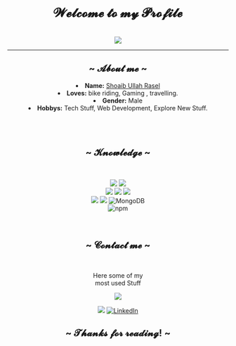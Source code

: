 <body>
  <center>
<h1 align="center">  𝓦𝓮𝓵𝓬𝓸𝓶𝓮 𝓽𝓸 𝓶𝔂 𝓟𝓻𝓸𝓯𝓲𝓵𝓮 </h1>
<br>
    <div align="center">
    <img src="https://komarev.com/ghpvc/?username=shoaibrasell&color=green"/>
    </div>
    <hr>
<h2 align="center">  ~ 𝓐𝓫𝓸𝓾𝓽 𝓶𝓮 ~  </h2>
  
<li>
 <b>Name:</b> <a href='' target=_blank>Shoaib Ullah Rasel</a></li>

<li>
<b>Loves:</b> bike riding, Gaming , travelling.
</li>
<li>
<b>Gender:</b> Male 
</li>
<li>
<b>Hobbys:</b> Tech Stuff, Web Development, Explore New Stuff.
</li>
<br><br><br>
</div>
<div>
<h2 align="center">            ~  𝓚𝓷𝓸𝔀𝓵𝓮𝓭𝓰𝓮  ~</h2>
 <br>
<p>
</div>
<div>
<img src="https://img.shields.io/badge/html5%20-%23E34F26.svg?&style=for-the-badge&logo=html5&logoColor=white"/> <img src="https://img.shields.io/badge/css3%20-%231572B6.svg?&style=for-the-badge&logo=css3&logoColor=white"/> 
<br>
<img src="https://img.shields.io/badge/javascript%20-%23323330.svg?&style=for-the-badge&logo=javascript&logoColor=%23F7DF1E"/> <img src="https://img.shields.io/badge/git%20-%23F05033.svg?&style=for-the-badge&logo=git&logoColor=white"/> <img src="https://img.shields.io/badge/-Bootstrap-7952B3?style=for-the-badge&logo=bootstrap&logoColor=white"/> 
 <br>
 <img src="https://img.shields.io/badge/React-%2361DAFB.svg?&style=for-the-badge&logo=react&logoColor=white"/>
 <img src="https://img.shields.io/badge/Github-%23181717.svg?&style=for-the-badge&logo=github&logoColor=white"/>
  <img alt="MongoDB" src="https://img.shields.io/badge/-MongoDB-13aa52?style=for-the-badge&logo=mongodb&logoColor=white" />
  <br>
  <img alt="npm" src="https://img.shields.io/badge/-NPM-CB3837?style=for-the-badge&logo=npm&logoColor=white" />
 <br><br>
<br>
<h2 align="center">            ~ 𝓒𝓸𝓷𝓽𝓪𝓬𝓽 𝓶𝓮 ~ </h2>
  
<br>
<p align="center">Here some of my <br>
most used  Stuff </p>
<p align="center"><a href="https://twitter.com/ShoaibRasell" target="_blank"><img src="https://img.shields.io/badge/Shoaib Ullah Rasel%20-%231DA1F2.svg?&style=for-the-badge&logo=Twitter&logoColor=white"/></a>
<p align="center"> <a href="https://facebook.com/shoaibullah.rasel" target="_blank"><img src="https://img.shields.io/badge/Shoaib Ullah Rasel-%231877F2.svg?&style=for-the-badge&logo=facebook&logoColor=white"/></a> <a href="https://www.linkedin.com/in/shoaibrasell" target="_blank"><img alt="LinkedIn" src="https://img.shields.io/badge/Shoaib Ullah Rasel-%230077B5.svg?&style=for-the-badge&logo=linkedin&logoColor=white" /></a></p>
</div>
<div>
<h2 align="center"> ~ 𝓣𝓱𝓪𝓷𝓴𝓼 𝓯𝓸𝓻 𝓻𝓮𝓪𝓭𝓲𝓷𝓰! ~ </h2>

</div>
    </center>
</body>
